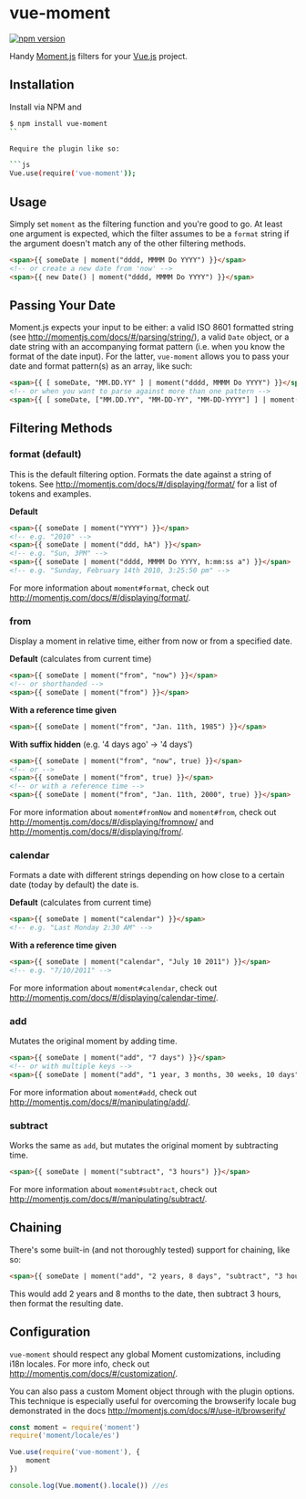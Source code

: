 # vue-moment
[![npm version](https://badge.fury.io/js/vue-moment.svg)](https://badge.fury.io/js/vue-moment)

Handy [Moment.js](http://www.momentjs.com) filters for your [Vue.js](http://vuejs.org/) project.

## Installation

Install via NPM and 

```sh
$ npm install vue-moment
``

Require the plugin like so:

```js
Vue.use(require('vue-moment'));
```

## Usage

Simply set `moment` as the filtering function and you're good to go. At least one argument is expected, which the filter assumes to be a `format` string if the argument doesn't match any of the other filtering methods.

```html
<span>{{ someDate | moment("dddd, MMMM Do YYYY") }}</span>
<!-- or create a new date from 'now' -->
<span>{{ new Date() | moment("dddd, MMMM Do YYYY") }}</span>
```

## Passing Your Date

Moment.js expects your input to be either: a valid ISO 8601 formatted string (see <http://momentjs.com/docs/#/parsing/string/>), a valid `Date` object, or a date string with an accompanying format pattern (i.e. when you know the format of the date input). For the latter, `vue-moment` allows you to pass your date and format pattern(s) as an array, like such:

```html
<span>{{ [ someDate, "MM.DD.YY" ] | moment("dddd, MMMM Do YYYY") }}</span>
<!-- or when you want to parse against more than one pattern -->
<span>{{ [ someDate, ["MM.DD.YY", "MM-DD-YY", "MM-DD-YYYY"] ] | moment("dddd, MMMM Do YYYY") }}</span>
```

## Filtering Methods

### format (default)

This is the default filtering option. Formats the date against a string of tokens. See <http://momentjs.com/docs/#/displaying/format/> for a list of tokens and examples.

**Default**

```html
<span>{{ someDate | moment("YYYY") }}</span>
<!-- e.g. "2010" -->
<span>{{ someDate | moment("ddd, hA") }}</span>
<!-- e.g. "Sun, 3PM" -->
<span>{{ someDate | moment("dddd, MMMM Do YYYY, h:mm:ss a") }}</span>
<!-- e.g. "Sunday, February 14th 2010, 3:25:50 pm" -->
```

For more information about `moment#format`, check out <http://momentjs.com/docs/#/displaying/format/>.


### from

Display a moment in relative time, either from now or from a specified date.

**Default** (calculates from current time)

```html
<span>{{ someDate | moment("from", "now") }}</span>
<!-- or shorthanded -->
<span>{{ someDate | moment("from") }}</span>
```

**With a reference time given**

```html
<span>{{ someDate | moment("from", "Jan. 11th, 1985") }}</span>
```

**With suffix hidden** (e.g. '4 days ago' -> '4 days')

```html
<span>{{ someDate | moment("from", "now", true) }}</span>
<!-- or -->
<span>{{ someDate | moment("from", true) }}</span>
<!-- or with a reference time -->
<span>{{ someDate | moment("from", "Jan. 11th, 2000", true) }}</span>
```

For more information about `moment#fromNow` and `moment#from`, check out <http://momentjs.com/docs/#/displaying/fromnow/> and <http://momentjs.com/docs/#/displaying/from/>.


### calendar

Formats a date with different strings depending on how close to a certain date (today by default) the date is.

**Default** (calculates from current time)

```html
<span>{{ someDate | moment("calendar") }}</span>
<!-- e.g. "Last Monday 2:30 AM" -->
```

**With a reference time given**

```html
<span>{{ someDate | moment("calendar", "July 10 2011") }}</span>
<!-- e.g. "7/10/2011" -->
```

For more information about `moment#calendar`, check out <http://momentjs.com/docs/#/displaying/calendar-time/>.


### add

Mutates the original moment by adding time.

```html
<span>{{ someDate | moment("add", "7 days") }}</span>
<!-- or with multiple keys -->
<span>{{ someDate | moment("add", "1 year, 3 months, 30 weeks, 10 days") }}</span>
```

For more information about `moment#add`, check out <http://momentjs.com/docs/#/manipulating/add/>.


### subtract

Works the same as `add`, but mutates the original moment by subtracting time.

```html
<span>{{ someDate | moment("subtract", "3 hours") }}</span>
```

For more information about `moment#subtract`, check out <http://momentjs.com/docs/#/manipulating/subtract/>.


## Chaining

There's some built-in (and not thoroughly tested) support for chaining, like so:

```html
<span>{{ someDate | moment("add", "2 years, 8 days", "subtract", "3 hours", "ddd, hA") }}</span>
```

This would add 2 years and 8 months to the date, then subtract 3 hours, then format the resulting date.



## Configuration

`vue-moment` should respect any global Moment customizations, including i18n locales. For more info, check out <http://momentjs.com/docs/#/customization/>.

You can also pass a custom Moment object through with the plugin options. This technique is especially useful for overcoming the browserify locale bug demonstrated in the docs <http://momentjs.com/docs/#/use-it/browserify/>

```js
const moment = require('moment')
require('moment/locale/es')

Vue.use(require('vue-moment'), {
    moment
})

console.log(Vue.moment().locale()) //es
```
